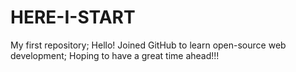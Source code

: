 # HERE-I-START
My first repository;
Hello! Joined GitHub to learn open-source web development; Hoping to have a great time ahead!!!
